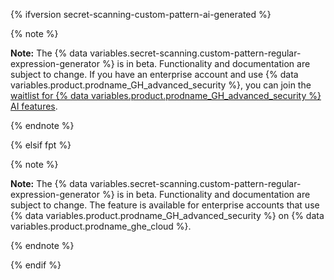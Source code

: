<!--This reusable is an intentional duplicate of data/reusables/rai/secret-scanning/beta-custom-pattern-regular-expression-generator.md. The duplicate is necessary to enforce legal review of Responsible AI content. If you are updating this content, you may also want to update data/reusables/rai/secret-scanning/beta-custom-pattern-regular-expression-generator.md. -->
{% ifversion secret-scanning-custom-pattern-ai-generated %}

{% note %}

**Note:** The {% data variables.secret-scanning.custom-pattern-regular-expression-generator %} is in beta. Functionality and documentation are subject to change. If you have an enterprise account and use {% data variables.product.prodname_GH_advanced_security %}, you can join the [waitlist for {% data variables.product.prodname_GH_advanced_security %} AI features](https://github.com/features/preview/security).

{% endnote %}

{% elsif fpt %}

{% note %}

**Note:** The {% data variables.secret-scanning.custom-pattern-regular-expression-generator %} is in beta. Functionality and documentation are subject to change. The feature is available for enterprise accounts that use {% data variables.product.prodname_GH_advanced_security %} on {% data variables.product.prodname_ghe_cloud %}.

{% endnote %}

{% endif %}
